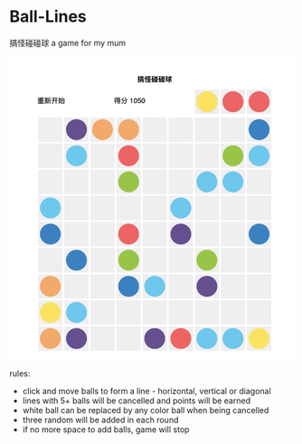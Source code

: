 # Ball-Lines
搞怪碰碰球
a game for my mum

![](1.png)

rules:
- click and move balls to form a line - horizontal, vertical or diagonal
- lines with 5+ balls will be cancelled and points will be earned
- white ball can be replaced by any color ball when being cancelled
- three random will be added in each round
- if no more space to add balls, game will stop
